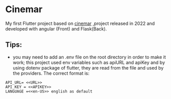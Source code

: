 # Cinemar
My first Flutter project based on [cinemar](https://github.com/SPablo2191/CinemarWeb) ,project released in 2022 and developed with angular (Front) and Flask(Back).

## Tips:
- you may need to add an .env file on the root directory in order to make it work; this project used env variables such as apiURL and apiKey and by using dotenv package of flutter, they are read from the file and used by the providers. The correct format is:
````
API_URL= <<URL>>
API_KEY = <<APIKEY>>
LANGUAGE =<<en-US>> english as default
````


